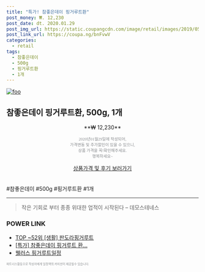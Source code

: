 ```yaml
--- 
title: "특가! 참좋은데이 핑거루트환" 
post_money: ₩. 12,230 
post_date: dt. 2020.01.29 
post_img_url: https://static.coupangcdn.com/image/retail/images/2019/05/31/16/2/8c450134-3796-4f94-9444-1d9a4545dd29.jpg 
post_link_url: https://coupa.ng/bnFvwV 
categories: 
  - retail 
tags: 
  - 참좋은데이 
  - 500g 
  - 핑거루트환 
  - 1개 
--- 
```

[![foo](https://static.coupangcdn.com/image/retail/images/2019/05/31/16/2/8c450134-3796-4f94-9444-1d9a4545dd29.jpg)](https://coupa.ng/bnFvwV) 

## 참좋은데이 핑거루트환, 500g, 1개 
<p style="text-align: center;">**₩ 12,230**</p> 
<p style="text-align: center;"><span style="color: #898c8f; font-family: Georgia,Times,serif; font-size: 0.75em;">2020년01월29일에 작성되어, <br>가격변동 및 추가할인이 있을 수 있으니,<br> 상품 가격을 꼭!확인해주세요.<br>행복하세요~</span> 
</p>	 
<div markdown="0" style="text-align: center;"><a href="https://coupa.ng/bnFvwV" class="btn btn--success">상품가격 및 후기 보러가기</a></div> 
<br><br> 
  #참좋은데이 #500g #핑거루트환 #1개 
<hr> 

> 작은 기회로 부터 종종 위대한 업적이 시작된다  – 데모스테네스 


### POWER LINK

* <a href="https://blog.naver.com/fasyy4321/221782642297" target="_blank"> TOP ~52위 [생활] 판도라핑거루트</a>
* <a href="https://blog.naver.com/santokki14/221789576389" target="_blank">[특가] 참좋은데이 핑거루트 환...</a>
* <a href="https://blog.naver.com/fasyy4321/221789308951" target="_blank">웰러스 핑거루트일정</a>

<span style="color: #898c8f; font-family: Georgia,Times,serif; font-size: 0.55em;">파트너스활동으로 작성자에게 일정액의 커미션이 제공될수 있습니다.</span> 
